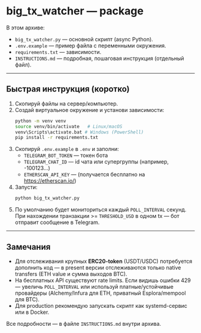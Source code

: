 # big_tx_watcher — package

В этом архиве:
- `big_tx_watcher.py` — основной скрипт (async Python).
- `.env.example` — пример файла с переменными окружения.
- `requirements.txt` — зависимости.
- `INSTRUCTIONS.md` — подробная, пошаговая инструкция (отдельный файл).

---

## Быстрая инструкция (коротко)

1. Скопируй файлы на сервер/компьютер.
2. Создай виртуальное окружение и установи зависимости:
   ```bash
   python -m venv venv
   source venv/bin/activate   # Linux/macOS
   venv\Scripts\activate.bat # Windows (PowerShell)
   pip install -r requirements.txt
   ```
3. Скопируй `.env.example` в `.env` и заполни:
   - `TELEGRAM_BOT_TOKEN` — токен бота
   - `TELEGRAM_CHAT_ID` — id чата или супергруппы (например, -100123...)
   - `ETHERSCAN_API_KEY` — (получается бесплатно на https://etherscan.io/)
4. Запусти:
   ```bash
   python big_tx_watcher.py
   ```
5. По умолчанию будет мониториться каждый `POLL_INTERVAL` секунд. При нахождении транзакции >= `THRESHOLD_USD` в одном tx — бот отправит сообщение в Telegram.

---

## Замечания
- Для отслеживания крупных **ERC20-token** (USDT/USDC) потребуется дополнить код — в present версии отслеживаются только native transfers (ETH value и сумма выходов BTC).
- На бесплатных API существуют rate limits. Если видишь ошибки 429 — увеличь `POLL_INTERVAL` или используй платные/устойчивые провайдеры (Alchemy/Infura для ETH, приватный Esplora/mempool для BTC).
- Для production рекомендую запускать скрипт как systemd-сервис или в Docker.

Все подробности — в файле `INSTRUCTIONS.md` внутри архива.
